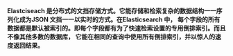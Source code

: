 **Elastciseach 是分布式的文挡存储方式。它能存储和检索复杂的数据结构一一序列化成为JSON 文挡一一以实时的方式。在Elasticsearch 中， 每个字段的所有数据都是默认被索引的。即每个字段都有为了快速检索设置的专用倒排索引。而且不像其他多数的数据库， 它能在相同的查询中使用所有倒排索引，并以惊人的速度返回结果。**
